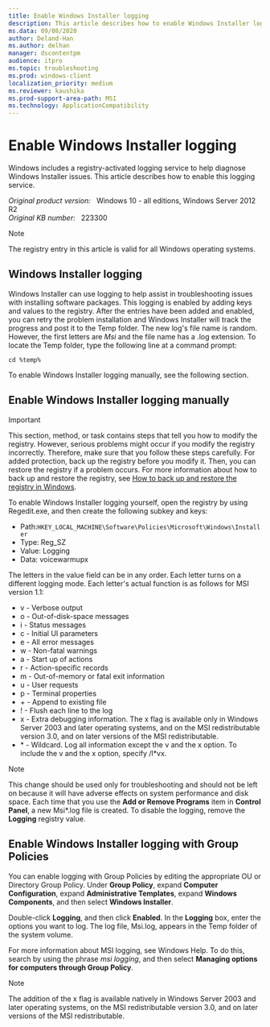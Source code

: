 ```yaml
---
title: Enable Windows Installer logging
description: This article describes how to enable Windows Installer logging.
ms.data: 09/08/2020
author: Deland-Han
ms.author: delhan
manager: dscontentpm
audience: itpro
ms.topic: troubleshooting
ms.prod: windows-client
localization_priority: medium
ms.reviewer: kaushika
ms.prod-support-area-path: MSI
ms.technology: ApplicationCompatibility
---
```

# Enable Windows Installer logging

Windows includes a registry-activated logging service to help diagnose Windows Installer issues. This article describes how to enable this logging service.

_Original product version:_ &nbsp; Windows 10 - all editions, Windows Server 2012 R2  
_Original KB number:_ &nbsp; 223300

> [!NOTE]
> The registry entry in this article is valid for all Windows operating systems.

## Windows Installer logging

Windows Installer can use logging to help assist in troubleshooting issues with installing software packages. This logging is enabled by adding keys and values to the registry. After the entries have been added and enabled, you can retry the problem installation and Windows Installer will track the progress and post it to the Temp folder. The new log's file name is random. However, the first letters are *Msi* and the file name has a .log extension. To locate the Temp folder, type the following line at a command prompt:  

```console
cd %temp%
```

To enable Windows Installer logging manually, see the following section.

## Enable Windows Installer logging manually

> [!IMPORTANT]
> This section, method, or task contains steps that tell you how to modify the registry. However, serious problems might occur if you modify the registry incorrectly. Therefore, make sure that you follow these steps carefully. For added protection, back up the registry before you modify it. Then, you can restore the registry if a problem occurs. For more information about how to back up and restore the registry, see [How to back up and restore the registry in Windows](https://support.microsoft.com/help/322756).

To enable Windows Installer logging yourself, open the registry by using Regedit.exe, and then create the following subkey and keys:

- Path:`HKEY_LOCAL_MACHINE\Software\Policies\Microsoft\Windows\Installer`
- Type: Reg_SZ
- Value: Logging
- Data: voicewarmupx

The letters in the value field can be in any order. Each letter turns on a different logging mode. Each letter's actual function is as follows for MSI version 1.1:

- v - Verbose output
- o - Out-of-disk-space messages
- i - Status messages
- c - Initial UI parameters
- e - All error messages
- w - Non-fatal warnings
- a - Start up of actions
- r - Action-specific records
- m - Out-of-memory or fatal exit information
- u - User requests
- p - Terminal properties
- \+ - Append to existing file
- ! - Flush each line to the log
- x - Extra debugging information. The x flag is available only in Windows Server 2003 and later operating systems, and on the MSI redistributable version 3.0, and on later versions of the MSI redistributable.
- \* - Wildcard. Log all information except the v and the x option. To include the v and the x option, specify /l*vx.

> [!NOTE]
> This change should be used only for troubleshooting and should not be left on because it will have adverse effects on system performance and disk space. Each time that you use the **Add or Remove Programs** item in **Control Panel**, a new Msi*.log file is created. To disable the logging, remove the **Logging** registry value.

## Enable Windows Installer logging with Group Policies

You can enable logging with Group Policies by editing the appropriate OU or Directory Group Policy. Under **Group Policy**, expand **Computer Configuration**, expand **Administrative Templates**, expand **Windows Components**, and then select **Windows Installer**.

Double-click **Logging**, and then click **Enabled**. In the **Logging** box, enter the options you want to log. The log file, Msi.log, appears in the Temp folder of the system volume.

For more information about MSI logging, see Windows Help. To do this, search by using the phrase *msi logging*, and then select **Managing options for computers through Group Policy**.

> [!NOTE]
> The addition of the x flag is available natively in Windows Server 2003 and later operating systems, on the MSI redistributable version 3.0, and on later versions of the MSI redistributable.
